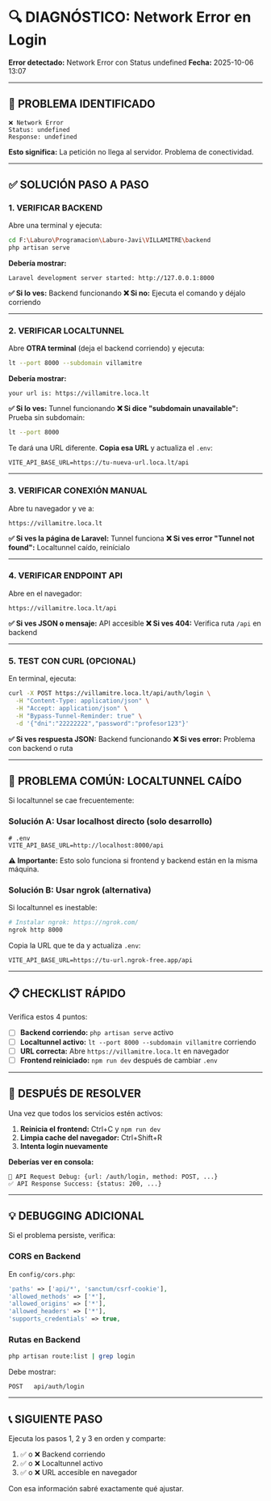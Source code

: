# 🔍 DIAGNÓSTICO: Network Error en Login

**Error detectado:** Network Error con Status undefined
**Fecha:** 2025-10-06 13:07

---

## 🚨 PROBLEMA IDENTIFICADO

```
❌ Network Error
Status: undefined
Response: undefined
```

**Esto significa:** La petición no llega al servidor. Problema de conectividad.

---

## ✅ SOLUCIÓN PASO A PASO

### **1. VERIFICAR BACKEND**

Abre una terminal y ejecuta:

```bash
cd F:\Laburo\Programacion\Laburo-Javi\VILLAMITRE\backend
php artisan serve
```

**Debería mostrar:**
```
Laravel development server started: http://127.0.0.1:8000
```

**✅ Si lo ves:** Backend funcionando
**❌ Si no:** Ejecuta el comando y déjalo corriendo

---

### **2. VERIFICAR LOCALTUNNEL**

Abre **OTRA terminal** (deja el backend corriendo) y ejecuta:

```bash
lt --port 8000 --subdomain villamitre
```

**Debería mostrar:**
```
your url is: https://villamitre.loca.lt
```

**✅ Si lo ves:** Tunnel funcionando
**❌ Si dice "subdomain unavailable":** Prueba sin subdomain:

```bash
lt --port 8000
```

Te dará una URL diferente. **Copia esa URL** y actualiza el `.env`:

```env
VITE_API_BASE_URL=https://tu-nueva-url.loca.lt/api
```

---

### **3. VERIFICAR CONEXIÓN MANUAL**

Abre tu navegador y ve a:

```
https://villamitre.loca.lt
```

**✅ Si ves la página de Laravel:** Tunnel funciona
**❌ Si ves error "Tunnel not found":** Localtunnel caído, reinícialo

---

### **4. VERIFICAR ENDPOINT API**

Abre en el navegador:

```
https://villamitre.loca.lt/api
```

**✅ Si ves JSON o mensaje:** API accesible
**❌ Si ves 404:** Verifica ruta `/api` en backend

---

### **5. TEST CON CURL (OPCIONAL)**

En terminal, ejecuta:

```bash
curl -X POST https://villamitre.loca.lt/api/auth/login \
  -H "Content-Type: application/json" \
  -H "Accept: application/json" \
  -H "Bypass-Tunnel-Reminder: true" \
  -d '{"dni":"22222222","password":"profesor123"}'
```

**✅ Si ves respuesta JSON:** Backend funcionando
**❌ Si ves error:** Problema con backend o ruta

---

## 🔧 PROBLEMA COMÚN: LOCALTUNNEL CAÍDO

Si localtunnel se cae frecuentemente:

### **Solución A: Usar localhost directo (solo desarrollo)**

```env
# .env
VITE_API_BASE_URL=http://localhost:8000/api
```

**⚠️ Importante:** Esto solo funciona si frontend y backend están en la misma máquina.

### **Solución B: Usar ngrok (alternativa)**

Si localtunnel es inestable:

```bash
# Instalar ngrok: https://ngrok.com/
ngrok http 8000
```

Copia la URL que te da y actualiza `.env`:

```env
VITE_API_BASE_URL=https://tu-url.ngrok-free.app/api
```

---

## 📋 CHECKLIST RÁPIDO

Verifica estos 4 puntos:

- [ ] **Backend corriendo:** `php artisan serve` activo
- [ ] **Localtunnel activo:** `lt --port 8000 --subdomain villamitre` corriendo
- [ ] **URL correcta:** Abre `https://villamitre.loca.lt` en navegador
- [ ] **Frontend reiniciado:** `npm run dev` después de cambiar `.env`

---

## 🎯 DESPUÉS DE RESOLVER

Una vez que todos los servicios estén activos:

1. **Reinicia el frontend:** Ctrl+C y `npm run dev`
2. **Limpia cache del navegador:** Ctrl+Shift+R
3. **Intenta login nuevamente**

**Deberías ver en consola:**
```
🔐 API Request Debug: {url: /auth/login, method: POST, ...}
✅ API Response Success: {status: 200, ...}
```

---

## 💡 DEBUGGING ADICIONAL

Si el problema persiste, verifica:

### **CORS en Backend**

En `config/cors.php`:

```php
'paths' => ['api/*', 'sanctum/csrf-cookie'],
'allowed_methods' => ['*'],
'allowed_origins' => ['*'],
'allowed_headers' => ['*'],
'supports_credentials' => true,
```

### **Rutas en Backend**

```bash
php artisan route:list | grep login
```

Debe mostrar:
```
POST   api/auth/login
```

---

## 📞 SIGUIENTE PASO

Ejecuta los pasos 1, 2 y 3 en orden y comparte:

1. ✅ o ❌ Backend corriendo
2. ✅ o ❌ Localtunnel activo
3. ✅ o ❌ URL accesible en navegador

Con esa información sabré exactamente qué ajustar.
